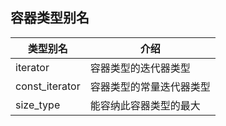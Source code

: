 ## 容器类型别名
|类型别名|介绍|
|-|-|
|iterator|容器类型的迭代器类型|
|const_iterator|容器类型的常量迭代器类型|
|size_type|能容纳此容器类型的最大|


